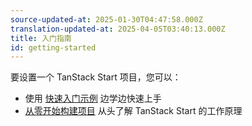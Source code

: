 ```yaml
---
source-updated-at: 2025-01-30T04:47:58.000Z
translation-updated-at: 2025-04-05T03:40:13.000Z
title: 入门指南
id: getting-started
---
```


要设置一个 TanStack Start 项目，您可以：

<!-- - 使用 [TanStack Start CLI](https://github.com/tanstack/start/tree/main/packages/start-cli) 生成新项目并边学边做 -->

- 使用 [快速入门示例](../quick-start) 边学边快速上手
- [从零开始构建项目](../build-from-scratch) 从头了解 TanStack Start 的工作原理
